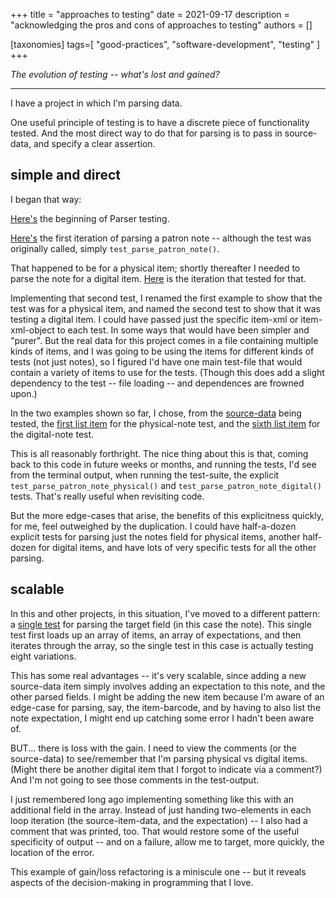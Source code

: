 +++
title = "approaches to testing"
date = 2021-09-17
description = "acknowledging the pros and cons of approaches to testing"
authors = []

[taxonomies]
tags=[ "good-practices", "software-development", "testing" ]
+++

_The evolution of testing -- what's lost and gained?_

---

I have a project in which I'm parsing data.

One useful principle of testing is to have a discrete piece of functionality tested. And the most direct way to do that for parsing is to pass in source-data, and specify a clear assertion. 

## simple and direct

I began that way: 

[Here's](https://github.com/Brown-University-Library/parse_alma_annex_requests_code/blob/8109bdbf6b9ff3dd609d8d2c5c7775d72ad3de10/tests.py#L156) the beginning of Parser testing.

[Here's](https://github.com/Brown-University-Library/parse_alma_annex_requests_code/blob/8109bdbf6b9ff3dd609d8d2c5c7775d72ad3de10/tests.py#L241-L246) the first iteration of parsing a patron note -- although the test was originally called, simply `test_parse_patron_note()`.

That happened to be for a physical item; shortly thereafter I needed to parse the note for a digital item. [Here](https://github.com/Brown-University-Library/parse_alma_annex_requests_code/blob/8109bdbf6b9ff3dd609d8d2c5c7775d72ad3de10/tests.py#L248-L253) is the iteration that tested for that. 

Implementing that second test, I renamed the first example to show that the test was for a physical item, and named the second test to show that it was testing a digital item. I could have passed just the specific item-xml or item-xml-object to each test. In some ways that would have been simpler and "purer". But the real data for this project comes in a file containing multiple kinds of items, and I was going to be using the items for different kinds of tests (not just notes), so I figured I'd have one main test-file that would contain a variety of items to use for the tests. (Though this does add a slight dependency to the test -- file loading -- and dependences are frowned upon.)

In the two examples shown so far, I chose, from the [source-data](https://github.com/Brown-University-Library/parse_alma_annex_requests_code/blob/8109bdbf6b9ff3dd609d8d2c5c7775d72ad3de10/test_dirs/static_source/BUL_ANNEX-sample.xml) being tested, the [first list item](https://github.com/Brown-University-Library/parse_alma_annex_requests_code/blob/8109bdbf6b9ff3dd609d8d2c5c7775d72ad3de10/tests.py#L244) for the physical-note test, and the [sixth list item](https://github.com/Brown-University-Library/parse_alma_annex_requests_code/blob/8109bdbf6b9ff3dd609d8d2c5c7775d72ad3de10/tests.py#L251) for the digital-note test.

This is all reasonably forthright. The nice thing about this is that, coming back to this code in future weeks or months, and running the tests, I'd see from the terminal output, when running the test-suite, the explicit `test_parse_patron_note_physical()` and `test_parse_patron_note_digital()` tests. That's really useful when revisiting code.

But the more edge-cases that arise, the benefits of this explicitness quickly, for me, feel outweighed by the duplication. I could have half-a-dozen explicit tests for parsing just the notes field for physical items, another half-dozen for digital items, and have lots of very specific tests for all the other parsing.

## scalable

In this and other projects, in this situation, I've moved to a different pattern: a [single test](https://github.com/Brown-University-Library/parse_alma_annex_requests_code/blob/8109bdbf6b9ff3dd609d8d2c5c7775d72ad3de10/tests.py#L221-L239) for parsing the target field (in this case the note). This single test first loads up an array of items, an array of expectations, and then iterates through the array, so the single test in this case is actually testing eight variations.

This has some real advantages -- it's very scalable, since adding a new source-data item simply involves adding an expectation to this note, and the other parsed fields. I might be adding the new item because I'm aware of an edge-case for parsing, say, the item-barcode, and by having to also list the note expectation, I might end up catching some error I hadn't been aware of.

BUT... there is loss with the gain. I need to view the comments (or the source-data) to see/remember that I'm parsing physical vs digital items. (Might there be another digital item that I forgot to indicate via a comment?) And I'm not going to see those comments in the test-output. 

I just remembered long ago implementing something like this with an additional field in the array. Instead of just handing two-elements in each loop iteration (the source-item-data, and the expectation) -- I also had a comment that was printed, too. That would restore some of the useful specificity of output -- and on a failure, allow me to target, more quickly, the location of the error.

This example of gain/loss refactoring is a miniscule one -- but it reveals aspects of the decision-making in programming that I love.
